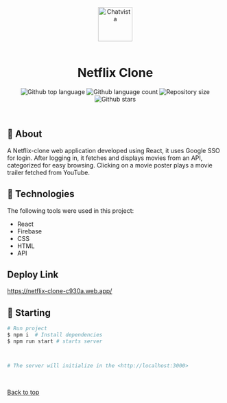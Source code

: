 <div align="center" id="top"> 
  <img src="https://upload.wikimedia.org/wikipedia/commons/0/08/Netflix_2015_logo.svg" alt="Chatvista" height="80" width="80" />
</div>
&#xa0;


<h1 align="center">Netflix Clone</h1>

<p align="center">
  <img alt="Github top language" src="https://img.shields.io/github/languages/top/Kishan2029/netflix_clone?color=56BEB8">

  <img alt="Github language count" src="https://img.shields.io/github/languages/count/Kishan2029/netflix_clone?color=56BEB8">

  <img alt="Repository size" src="https://img.shields.io/github/repo-size/Kishan2029/netflix_clone?color=56BEB8">

  <!-- <img alt="Github issues" src="https://img.shields.io/github/issues/{{YOUR_GITHUB_USERNAME}}/netflix_clone?color=56BEB8" /> -->

  <!-- <img alt="Github forks" src="https://img.shields.io/github/forks/{{YOUR_GITHUB_USERNAME}}/netflix_clone?color=56BEB8" /> -->

  <img alt="Github stars" src="https://img.shields.io/github/stars/Kishan2029/netflix_clone?color=56BEB8" />
</p>



<br>

## :dart: About

A Netflix-clone web application developed using React, it uses Google SSO for login. After logging in, it fetches and displays movies from an API, categorized for easy browsing. Clicking on a movie poster plays a movie trailer fetched from YouTube.


## :rocket: Technologies

The following tools were used in this project:
- React
- Firebase
- CSS
- HTML
- API

## Deploy Link
https://netflix-clone-c930a.web.app/

## :checkered_flag: Starting

```bash
# Run project
$ npm i  # Install dependencies
$ npm run start # starts server



# The server will initialize in the <http://localhost:3000>
```

&#xa0;

<a href="#top">Back to top</a>
